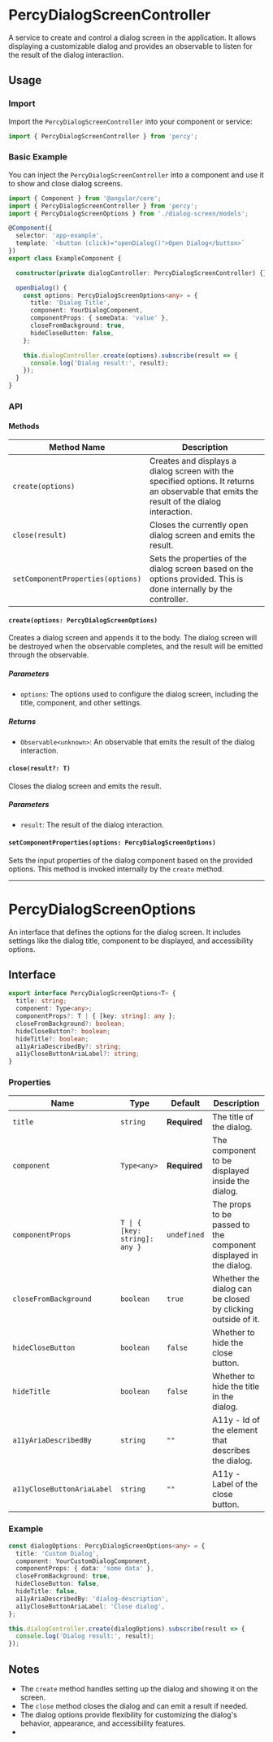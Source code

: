 # PercyDialogScreenController

A service to create and control a dialog screen in the application. It allows displaying a customizable dialog and provides an observable to listen for the result of the dialog interaction.

## Usage

### Import

Import the `PercyDialogScreenController` into your component or service:

```typescript
import { PercyDialogScreenController } from 'percy';
```

### Basic Example

You can inject the `PercyDialogScreenController` into a component and use it to show and close dialog screens.

```typescript
import { Component } from '@angular/core';
import { PercyDialogScreenController } from 'percy';
import { PercyDialogScreenOptions } from './dialog-screen/models';

@Component({
  selector: 'app-example',
  template: `<button (click)="openDialog()">Open Dialog</button>`
})
export class ExampleComponent {

  constructor(private dialogController: PercyDialogScreenController) {}

  openDialog() {
    const options: PercyDialogScreenOptions<any> = {
      title: 'Dialog Title',
      component: YourDialogComponent,
      componentProps: { someData: 'value' },
      closeFromBackground: true,
      hideCloseButton: false,
    };

    this.dialogController.create(options).subscribe(result => {
      console.log('Dialog result:', result);
    });
  }
}
```

### API

#### Methods

| Method Name           | Description                                                                                   |
|-----------------------|-----------------------------------------------------------------------------------------------|
| `create(options)`      | Creates and displays a dialog screen with the specified options. It returns an observable that emits the result of the dialog interaction. |
| `close(result)`        | Closes the currently open dialog screen and emits the result.                                 |
| `setComponentProperties(options)` | Sets the properties of the dialog screen based on the options provided. This is done internally by the controller. |

#### `create(options: PercyDialogScreenOptions)`

Creates a dialog screen and appends it to the body. The dialog screen will be destroyed when the observable completes, and the result will be emitted through the observable.

##### Parameters
- `options`: The options used to configure the dialog screen, including the title, component, and other settings.

##### Returns
- `Observable<unknown>`: An observable that emits the result of the dialog interaction.

#### `close(result?: T)`

Closes the dialog screen and emits the result.

##### Parameters
- `result`: The result of the dialog interaction.

#### `setComponentProperties(options: PercyDialogScreenOptions)`

Sets the input properties of the dialog component based on the provided options. This method is invoked internally by the `create` method.

---

# PercyDialogScreenOptions

An interface that defines the options for the dialog screen. It includes settings like the dialog title, component to be displayed, and accessibility options.

## Interface

```typescript
export interface PercyDialogScreenOptions<T> {
  title: string;
  component: Type<any>;
  componentProps?: T | { [key: string]: any };
  closeFromBackground?: boolean;
  hideCloseButton?: boolean;
  hideTitle?: boolean;
  a11yAriaDescribedBy?: string;
  a11yCloseButtonAriaLabel?: string;
}
```

### Properties

| Name                       | Type                                    | Default               | Description                                                                 |
|----------------------------|-----------------------------------------|-----------------------|-----------------------------------------------------------------------------|
| `title`                    | `string`                                | **Required**          | The title of the dialog.                                                     |
| `component`                | `Type<any>`                             | **Required**          | The component to be displayed inside the dialog.                             |
| `componentProps`           | `T \| { [key: string]: any }`           | `undefined`           | The props to be passed to the component displayed in the dialog.             |
| `closeFromBackground`      | `boolean`                               | `true`                | Whether the dialog can be closed by clicking outside of it.                 |
| `hideCloseButton`          | `boolean`                               | `false`               | Whether to hide the close button.                                           |
| `hideTitle`                | `boolean`                               | `false`               | Whether to hide the title in the dialog.                                     |
| `a11yAriaDescribedBy`      | `string`                                | `""`                  | A11y - Id of the element that describes the dialog.                          |
| `a11yCloseButtonAriaLabel` | `string`                                | `""`                  | A11y - Label of the close button.                                           |

### Example

```typescript
const dialogOptions: PercyDialogScreenOptions<any> = {
  title: 'Custom Dialog',
  component: YourCustomDialogComponent,
  componentProps: { data: 'some data' },
  closeFromBackground: true,
  hideCloseButton: false,
  hideTitle: false,
  a11yAriaDescribedBy: 'dialog-description',
  a11yCloseButtonAriaLabel: 'Close dialog',
};

this.dialogController.create(dialogOptions).subscribe(result => {
  console.log('Dialog result:', result);
});
```

## Notes

- The `create` method handles setting up the dialog and showing it on the screen.
- The `close` method closes the dialog and can emit a result if needed.
- The dialog options provide flexibility for customizing the dialog's behavior, appearance, and accessibility features.
- 
